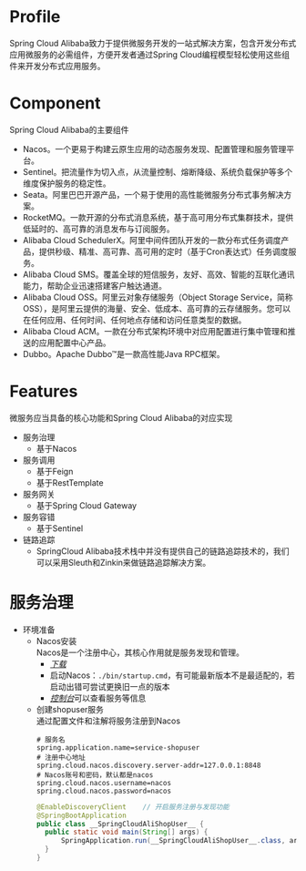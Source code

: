 # Profile
Spring Cloud Alibaba致力于提供微服务开发的一站式解决方案，包含开发分布式应用微服务的必需组件，方便开发者通过Spring Cloud编程模型轻松使用这些组件来开发分布式应用服务。

# Component
Spring Cloud Alibaba的主要组件
  * Nacos。一个更易于构建云原生应用的动态服务发现、配置管理和服务管理平台。
  * Sentinel。把流量作为切入点，从流量控制、熔断降级、系统负载保护等多个维度保护服务的稳定性。
  * Seata。阿里巴巴开源产品，一个易于使用的高性能微服务分布式事务解决方案。
  * RocketMQ。一款开源的分布式消息系统，基于高可用分布式集群技术，提供低延时的、高可靠的消息发布与订阅服务。
  * Alibaba Cloud SchedulerX。阿里中间件团队开发的一款分布式任务调度产品，提供秒级、精准、高可靠、高可用的定时（基于Cron表达式）任务调度服务。
  * Alibaba Cloud SMS。覆盖全球的短信服务，友好、高效、智能的互联化通讯能力，帮助企业迅速搭建客户触达通道。
  * Alibaba Cloud OSS。阿里云对象存储服务（Object Storage Service，简称OSS），是阿里云提供的海量、安全、低成本、高可靠的云存储服务。您可以在任何应用、任何时间、任何地点存储和访问任意类型的数据。
  * Alibaba Cloud ACM。一款在分布式架构环境中对应用配置进行集中管理和推送的应用配置中心产品。
  * Dubbo。Apache Dubbo™是一款高性能Java RPC框架。

# Features
微服务应当具备的核心功能和Spring Cloud Alibaba的对应实现
  * 服务治理
    * 基于Nacos
  * 服务调用
    * 基于Feign
    * 基于RestTemplate
  * 服务网关
    * 基于Spring Cloud Gateway
  * 服务容错
    * 基于Sentinel
  * 链路追踪
    * SpringCloud Alibaba技术栈中并没有提供自己的链路追踪技术的，我们可以采用Sleuth和Zinkin来做链路追踪解决方案。

# 服务治理
  * 环境准备
    * Nacos安装  
      Nacos是一个注册中心，其核心作用就是服务发现和管理。
      * [*下载*](https://github.com/alibaba/nacos/releases)
      * 启动Nacos：```./bin/startup.cmd```，有可能最新版本不是最适配的，若启动出错可尝试更换旧一点的版本
      * [*控制台*](http://127.0.0.1:8848/nacos/index.html)可以查看服务等信息
    * 创建shopuser服务  
      通过配置文件和注解将服务注册到Nacos
      ```properties
      # 服务名
      spring.application.name=service-shopuser
      # 注册中心地址
      spring.cloud.nacos.discovery.server-addr=127.0.0.1:8848
      # Nacos账号和密码，默认都是nacos
      spring.cloud.nacos.username=nacos
      spring.cloud.nacos.password=nacos

      ```
      ```java
      @EnableDiscoveryClient	// 开启服务注册与发现功能
      @SpringBootApplication
      public class __SpringCloudAliShopUser__ {
      	public static void main(String[] args) {
      		SpringApplication.run(__SpringCloudAliShopUser__.class, args);
      	}
      }
      ```